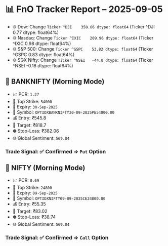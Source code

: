 # 📊 FnO Tracker Report – 2025-09-05
- 🌐 Dow: Change `Ticker
^DJI    350.06
dtype: float64` (Ticker
^DJI    0.77
dtype: float64%)
- 🌐 Nasdaq: Change `Ticker
^IXIC    209.96
dtype: float64` (Ticker
^IXIC    0.98
dtype: float64%)
- 🌐 S&P 500: Change `Ticker
^GSPC    53.82
dtype: float64` (Ticker
^GSPC    0.83
dtype: float64%)
- 🌐 SGX Nifty: Change `Ticker
^NSEI   -44.0
dtype: float64` (Ticker
^NSEI   -0.18
dtype: float64%)
## 📘 BANKNIFTY (Morning Mode)
- 📈 PCR: `1.27`
- 🔢 Top Strike: `54000`
- 📆 Expiry: `30-Sep-2025`
- 🎫 Symbol: `OPTIDXBANKNIFTY30-09-2025PE54000.00`
- 💰 Entry: ₹545.8
- 🎯 Target: ₹818.7
- ⛔ Stop-Loss: ₹382.06
- 🌐 Global Sentiment: `569.84`
### Trade Signal: ✅ Confirmed ⇒ `Put` Option
## 📘 NIFTY (Morning Mode)
- 📈 PCR: `0.69`
- 🔢 Top Strike: `24800`
- 📆 Expiry: `09-Sep-2025`
- 🎫 Symbol: `OPTIDXNIFTY09-09-2025CE24800.00`
- 💰 Entry: ₹55.35
- 🎯 Target: ₹83.02
- ⛔ Stop-Loss: ₹38.74
- 🌐 Global Sentiment: `569.84`
### Trade Signal: ✅ Confirmed ⇒ `Call` Option